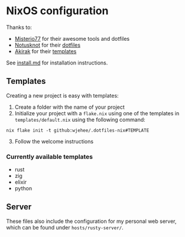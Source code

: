# NixOS configuration

Thanks to:
- [Misterio77](https://github.com/Misterio77) for their awesome tools and dotfiles
- [Notusknot](https://github.com/notusknot) for their [dotfiles](https://github.com/notusknot/dotfiles-nix)
- [Akirak](https://github.com/akirak) for their [templates](https://github.com/akirak/flake-templates)

See [install.md](INSTALL.md) for installation instructions.

## Templates

Creating a new project is easy with templates:

1. Create a folder with the name of your project
2. Initialize your project with a `flake.nix` using one of the templates in `templates/default.nix` using the following command:

```
nix flake init -t github:wjehee/.dotfiles-nix#TEMPLATE
```

3. Follow the welcome instructions

### Currently available templates

- rust
- zig
- elixir
- python

## Server

These files also include the configuration for my personal web server,
which can be found under `hosts/rusty-server/`.

